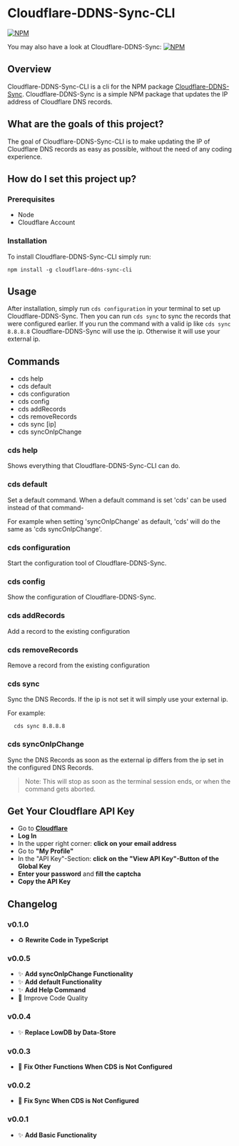 # Cloudflare-DDNS-Sync-CLI

[![NPM](https://nodei.co/npm/cloudflare-ddns-sync-cli.png)](https://nodei.co/npm/cloudflare-ddns-sync-cli/)

You may also have a look at Cloudflare-DDNS-Sync:
[![NPM](https://nodei.co/npm/cloudflare-ddns-sync.png)](https://nodei.co/npm/cloudflare-ddns-sync/)

## Overview

Cloudflare-DDNS-Sync-CLI is a cli for the NPM package [Cloudflare-DDNS-Sync](https://www.npmjs.com/package/cloudflare-ddns-sync).
Cloudflare-DDNS-Sync is a simple NPM package that updates the IP address of
Cloudflare DNS records.

## What are the goals of this project?

The goal of Cloudflare-DDNS-Sync-CLI is to make updating the IP of Cloudflare DNS
records as easy as possible, without the need of any coding experience.

## How do I set this project up?

### Prerequisites

- Node
- Cloudflare Account

### Installation

To install Cloudflare-DDNS-Sync-CLI simply run:

```
npm install -g cloudflare-ddns-sync-cli
```

## Usage

After installation, simply run `cds configuration` in your terminal to set up Cloudflare-DDNS-Sync.
Then you can run `cds sync` to sync the records that were configured earlier.
If you run the command with a valid ip like `cds sync 8.8.8.8` Cloudflare-DDNS-Sync will use the ip. Otherwise it will use your external ip.

## Commands

- cds help
- cds default
- cds configuration
- cds config
- cds addRecords
- cds removeRecords
- cds sync [ip]
- cds syncOnIpChange

### cds help

Shows everything that Cloudflare-DDNS-Sync-CLI can do.

### cds default

Set a default command. When a default command is set 'cds' can be used instead of that command-

For example when setting 'syncOnIpChange' as default, 'cds' will do the same as 'cds syncOnIpChange'.

### cds configuration

Start the configuration tool of Cloudflare-DDNS-Sync.

### cds config

Show the configuration of Cloudflare-DDNS-Sync.

### cds addRecords

Add a record to the existing configuration

### cds removeRecords

Remove a record from the existing configuration

### cds sync <ip>

Sync the DNS Records. If the ip is not set it will simply use your external ip.

For example:

```
  cds sync 8.8.8.8
```

### cds syncOnIpChange

Sync the DNS Records as soon as the external ip differs from the ip set in the configured DNS Records.

> Note: This will stop as soon as the terminal session ends, or when the command gets aborted.

## Get Your Cloudflare API Key

- Go to **[Cloudflare](https://www.cloudflare.com)**
- **Log In**
- In the upper right corner: **click on your email address**
- Go to **"My Profile"**
- In the "API Key"-Section: **click on the "View API Key"-Button of the Global Key**
- **Enter your password** and **fill the captcha**
- **Copy the API Key**

## Changelog

### v0.1.0

- ♻️ **Rewrite Code in TypeScript**

### v0.0.5

- ✨ **Add syncOnIpChange Functionality**
- ✨ **Add default Functionality**
- ✨ **Add Help Command**
- 💄 Improve Code Quality

### v0.0.4

- ✨ **Replace LowDB by Data-Store**

### v0.0.3

- 🐛 **Fix Other Functions When CDS is Not Configured**

### v0.0.2

- 🐛 **Fix Sync When CDS is Not Configured**

### v0.0.1

- ✨ **Add Basic Functionality**
